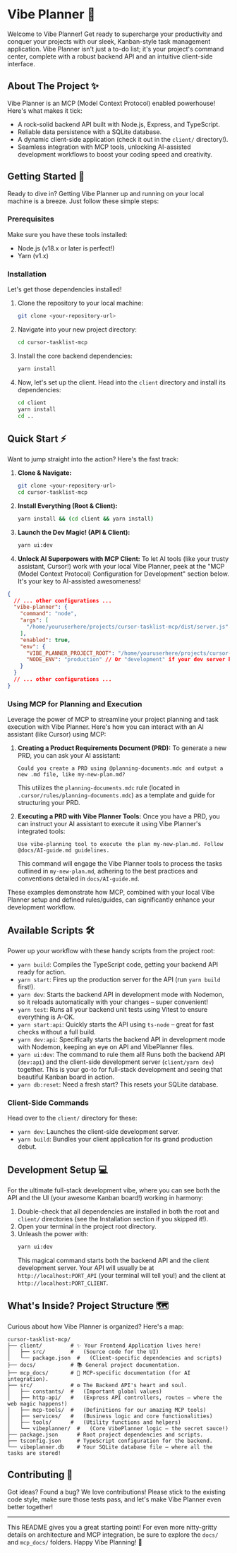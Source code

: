 # Vibe Planner 🚀

Welcome to Vibe Planner! Get ready to supercharge your productivity and conquer your projects with our sleek, Kanban-style task management application. Vibe Planner isn't just a to-do list; it's your project's command center, complete with a robust backend API and an intuitive client-side interface.

## About The Project ✨

Vibe Planner is an MCP (Model Context Protocol) enabled powerhouse! Here's what makes it tick:

- A rock-solid backend API built with Node.js, Express, and TypeScript.
- Reliable data persistence with a SQLite database.
- A dynamic client-side application (check it out in the `client/` directory!).
- Seamless integration with MCP tools, unlocking AI-assisted development workflows to boost your coding speed and creativity.

## Getting Started 🏁

Ready to dive in? Getting Vibe Planner up and running on your local machine is a breeze. Just follow these simple steps:

### Prerequisites

Make sure you have these tools installed:

- Node.js (v18.x or later is perfect!)
- Yarn (v1.x)

### Installation

Let's get those dependencies installed!

1.  Clone the repository to your local machine:
    ```sh
    git clone <your-repository-url>
    ```
2.  Navigate into your new project directory:
    ```sh
    cd cursor-tasklist-mcp
    ```
3.  Install the core backend dependencies:
    ```sh
    yarn install
    ```
4.  Now, let's set up the client. Head into the `client` directory and install its dependencies:
    ```sh
    cd client
    yarn install
    cd ..
    ```

## Quick Start ⚡

Want to jump straight into the action? Here's the fast track:

1.  **Clone & Navigate:**
    ```sh
    git clone <your-repository-url>
    cd cursor-tasklist-mcp
    ```
2.  **Install Everything (Root & Client):**
    ```sh
    yarn install && (cd client && yarn install)
    ```
3.  **Launch the Dev Magic! (API & Client):**

    ```sh
    yarn ui:dev
    ```

4.  **Unlock AI Superpowers with MCP Client:**
    To let AI tools (like your trusty assistant, Cursor!) work with your local Vibe Planner, peek at the "MCP (Model Context Protocol) Configuration for Development" section below. It's your key to AI-assisted awesomeness!

```json
{
  // ... other configurations ...
  "vibe-planner": {
    "command": "node",
    "args": [
      "/home/youruserhere/projects/cursor-tasklist-mcp/dist/server.js" // Make sure to adjust this path!
    ],
    "enabled": true,
    "env": {
      "VIBE_PLANNER_PROJECT_ROOT": "/home/youruserhere/projects/cursor-tasklist-mcp", // And this one too!
      "NODE_ENV": "production" // Or "development" if your dev server has different needs
    }
  }
  // ... other configurations ...
}
```

### Using MCP for Planning and Execution

Leverage the power of MCP to streamline your project planning and task execution with Vibe Planner. Here's how you can interact with an AI assistant (like Cursor) using MCP:

1.  **Creating a Product Requirements Document (PRD):**
    To generate a new PRD, you can ask your AI assistant:

    ```
    Could you create a PRD using @planning-documents.mdc and output a new .md file, like my-new-plan.md?
    ```

    This utilizes the `planning-documents.mdc` rule (located in `.cursor/rules/planning-documents.mdc`) as a template and guide for structuring your PRD.

2.  **Executing a PRD with Vibe Planner Tools:**
    Once you have a PRD, you can instruct your AI assistant to execute it using Vibe Planner's integrated tools:
    ```
    Use vibe-planning tool to execute the plan my-new-plan.md. Follow @docs/AI-guide.md guidelines.
    ```
    This command will engage the Vibe Planner tools to process the tasks outlined in `my-new-plan.md`, adhering to the best practices and conventions detailed in `docs/AI-guide.md`.

These examples demonstrate how MCP, combined with your local Vibe Planner setup and defined rules/guides, can significantly enhance your development workflow.

## Available Scripts 🛠️

Power up your workflow with these handy scripts from the project root:

- `yarn build`: Compiles the TypeScript code, getting your backend API ready for action.
- `yarn start`: Fires up the production server for the API (run `yarn build` first!).
- `yarn dev`: Starts the backend API in development mode with Nodemon, so it reloads automatically with your changes – super convenient!
- `yarn test`: Runs all your backend unit tests using Vitest to ensure everything is A-OK.
- `yarn start:api`: Quickly starts the API using `ts-node` – great for fast checks without a full build.
- `yarn dev:api`: Specifically starts the backend API in development mode with Nodemon, keeping an eye on API and VibePlanner files.
- `yarn ui:dev`: The command to rule them all! Runs both the backend API (`dev:api`) and the client-side development server (`client/yarn dev`) together. This is your go-to for full-stack development and seeing that beautiful Kanban board in action.
- `yarn db:reset`: Need a fresh start? This resets your SQLite database.

### Client-Side Commands

Head over to the `client/` directory for these:

- `yarn dev`: Launches the client-side development server.
- `yarn build`: Bundles your client application for its grand production debut.

## Development Setup 💻

For the ultimate full-stack development vibe, where you can see both the API and the UI (your awesome Kanban board!) working in harmony:

1.  Double-check that all dependencies are installed in both the root and `client/` directories (see the Installation section if you skipped it!).
2.  Open your terminal in the project root directory.
3.  Unleash the power with:
    ```sh
    yarn ui:dev
    ```
    This magical command starts both the backend API and the client development server. Your API will usually be at `http://localhost:PORT_API` (your terminal will tell you!) and the client at `http://localhost:PORT_CLIENT`.

## What's Inside? Project Structure 🗺️

Curious about how Vibe Planner is organized? Here's a map:

```
cursor-tasklist-mcp/
├── client/         # ✨ Your Frontend Application lives here!
│   ├── src/        #   (Source code for the UI)
│   └── package.json  #   (Client-specific dependencies and scripts)
├── docs/           # 📚 General project documentation.
├── mcp_docs/       # 🤖 MCP-specific documentation (for AI integration).
├── src/            # ⚙️ The Backend API's heart and soul.
│   ├── constants/  #   (Important global values)
│   ├── http-api/   #   (Express API controllers, routes – where the web magic happens!)
│   ├── mcp-tools/  #   (Definitions for our amazing MCP tools)
│   ├── services/   #   (Business logic and core functionalities)
│   ├── tools/      #   (Utility functions and helpers)
│   └── vibeplanner/  #   (Core VibePlanner logic – the secret sauce!)
├── package.json      # Root project dependencies and scripts.
├── tsconfig.json     # TypeScript configuration for the backend.
└── vibeplanner.db    # Your SQLite database file – where all the tasks are stored!
```

## Contributing 🤝

Got ideas? Found a bug? We love contributions! Please stick to the existing code style, make sure those tests pass, and let's make Vibe Planner even better together!

---

This README gives you a great starting point! For even more nitty-gritty details on architecture and MCP integration, be sure to explore the `docs/` and `mcp_docs/` folders.
Happy Vibe Planning! 🎉
